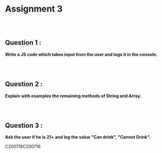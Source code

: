 # Assignment 3

<br><br>
## Question 1 :
**Write a JS code which takes input from the user and logs it in the console.**

<br><br>
## Question 2 :
**Explain with examples the remaining methods of String and Array.**

<br><br>
## Question 3 :
**Ask the user if he is 21+ and log the value "Can drink", "Cannot Drink".**

C200716C200716
